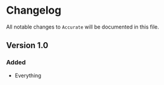 # Changelog

All notable changes to `Accurate` will be documented in this file.

## Version 1.0

### Added
- Everything
